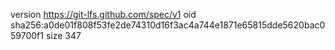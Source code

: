 version https://git-lfs.github.com/spec/v1
oid sha256:a0de01f808f53fe2de74310d16f3ac4a744e1871e65815dde5620bac059700f1
size 347
